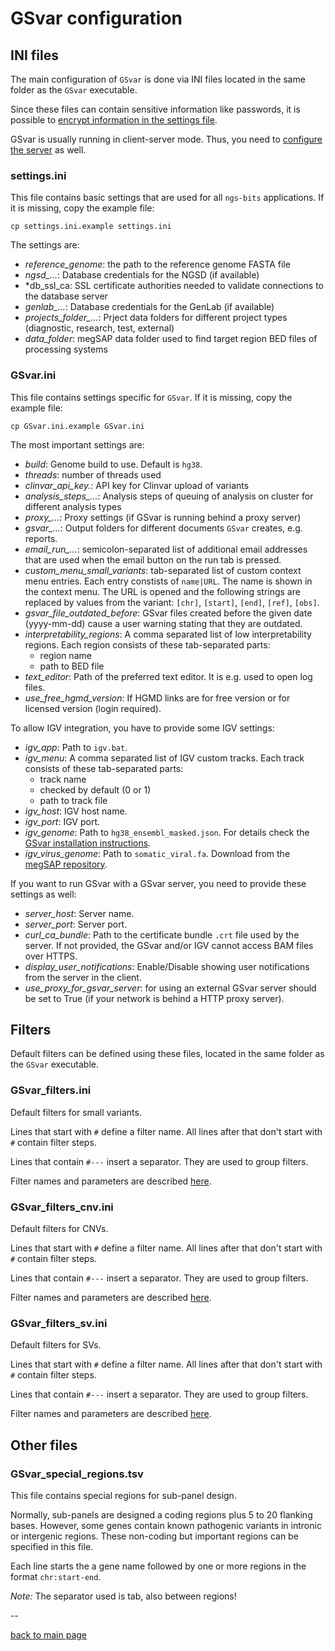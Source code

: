 # GSvar configuration

## INI files

The main configuration of `GSvar` is done via INI files located in the same folder as the `GSvar` executable.

Since these files can contain sensitive information like passwords, it is possible to [encrypt information in the settings file](encrypt_settings.md).

GSvar is usually running in client-server mode. Thus, you need to [configure the server](../GSvarServer/index.md) as well.

### settings.ini

This file contains basic settings that are used for all `ngs-bits` applications. If it is missing, copy the example file:

`cp settings.ini.example settings.ini`

The settings are:

- *reference_genome*: the path to the reference genome FASTA file
- *ngsd_...*: Database credentials for the NGSD (if available)
- *db_ssl_ca: SSL certificate authorities needed to validate connections to the database server
- *genlab_...*: Database credentials for the GenLab (if available)
- *projects_folder_...*: Prject data folders for different project types (diagnostic, research, test, external)
- *data_folder*: megSAP data folder used to find target region BED files of processing systems

### GSvar.ini

This file contains settings specific for `GSvar`. If it is missing, copy the example file:

`cp GSvar.ini.example GSvar.ini`

The most important settings are:

- *build*: Genome build to use. Default is `hg38`.
- *threads*: number of threads used
- *clinvar_api_key.*: API key for Clinvar upload of variants
- *analysis_steps_...*: Analysis steps of queuing of analysis on cluster for different analysis types
- *proxy_...*: Proxy settings (if GSvar is running behind a proxy server)
- *gsvar_...*: Output folders for different documents `GSvar` creates, e.g. reports.
- *email_run_...*: semicolon-separated list of additional email addresses that are used when the email button on the run tab is pressed.
- *custom_menu_small_variants*: tab-separated list of custom context menu entries. Each entry constists of `name|URL`. The name is shown in the context menu. The URL is opened and the following strings are replaced by values from the variant: `[chr]`, `[start]`, `[end]`, `[ref]`, `[obs]`.
- *gsvar_file_outdated_before*: GSvar files created before the given date (yyyy-mm-dd) cause a user warning stating that they are outdated.
- *interpretability_regions*: A comma separated list of low interpretability regions. Each region consists of these tab-separated parts:
	- region name
	- path to BED file
- *text_editor*: Path of the preferred text editor. It is e.g. used to open log files.
- *use_free_hgmd_version*: If HGMD links are for free version or for licensed version (login required).

To allow IGV integration, you have to provide some IGV settings:

- *igv_app*: Path to `igv.bat`.
- *igv_menu*: A comma separated list of IGV custom tracks. Each track consists of these tab-separated parts:
	- track name
	- checked by default (0 or 1)
	- path to track file
- *igv_host*: IGV host name.
- *igv_port*: IGV port.
- *igv_genome*: Path to `hg38_ensembl_masked.json`. For details check the [GSvar installation instructions](https://github.com/imgag/ngs-bits/blob/master/doc/install_win.md#building-a-custom-genome-for-igv).
- *igv_virus_genome*: Path to `somatic_viral.fa`. Download from the [megSAP repository](https://github.com/imgag/megSAP/blob/master/data/genomes/somatic_viral.fa).

If you want to run GSvar with a GSvar server, you need to provide these settings as well:

- *server_host*: Server name.
- *server_port*: Server port.
- *curl_ca_bundle*: Path to the certificate bundle `.crt` file used by the server. If not provided, the GSvar and/or IGV cannot access BAM files over HTTPS.
- *display_user_notifications*: Enable/Disable showing user notifications from the server in the client.
- *use_proxy_for_gsvar_server*: for using an external GSvar server should be set to True (if your network is behind a HTTP proxy server).


## Filters

Default filters can be defined using these files, located in the same folder as the `GSvar` executable.

### GSvar_filters.ini

Default filters for small variants.  

Lines that start with `#` define a filter name. All lines after that don't start with `#` contain filter steps.  

Lines that contain  `#---` insert a separator. They are used to group filters.

Filter names and parameters are described [here](../tools/VariantFilterAnnotations.md).

### GSvar_filters_cnv.ini

Default filters for CNVs.  

Lines that start with `#` define a filter name. All lines after that don't start with `#` contain filter steps.  

Lines that contain  `#---` insert a separator. They are used to group filters.

Filter names and parameters are described [here](../tools/CnvFilterAnnotations.md).

### GSvar_filters_sv.ini

Default filters for SVs.  

Lines that start with `#` define a filter name. All lines after that don't start with `#` contain filter steps.  

Lines that contain  `#---` insert a separator. They are used to group filters.

Filter names and parameters are described [here](../tools/SvFilterAnnotations.md).

## Other files

### GSvar_special_regions.tsv

This file contains special regions for sub-panel design.

Normally, sub-panels are designed a coding regions plus 5 to 20 flanking bases. However, some genes contain known pathogenic variants in intronic or intergenic regions. These non-coding but important regions can be specified in this file.

Each line starts the a gene name followed by one or more regions in the format `chr:start-end`.

*Note:* The separator used is tab, also between regions!

--

[back to main page](index.md)
